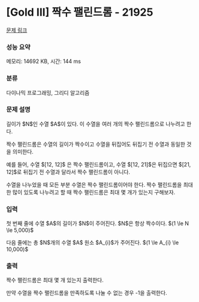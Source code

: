 # [Gold III] 짝수 팰린드롬 - 21925 

[문제 링크](https://www.acmicpc.net/problem/21925) 

### 성능 요약

메모리: 14692 KB, 시간: 144 ms

### 분류

다이나믹 프로그래밍, 그리디 알고리즘

### 문제 설명

<p>길이가 $N$인 수열 $A$이 있다. 이 수열을 여러 개의 짝수 팰린드롬으로 나누려고 한다.</p>

<p>짝수 팰린드롬은 수열의 길이가 짝수이고 수열을 뒤집어도 뒤집기 전 수열과 동일한 것을 의미한다.</p>

<p>예를 들어, 수열 $[12, 12]$ 은 짝수 팰린드롬이고, 수열 $[12, 21]$은 뒤집으면 $[21, 12]$로 뒤집기 전 수열과 달라서 짝수 팰린드롬이 아니다.</p>

<p>수열을 나누었을 때 모든 부분 수열은 짝수 팰린드롬이어야 한다. 짝수 팰린드롬을 최대한 많이 있도록 나누려고 할 때 짝수 팰린드롬은 최대 몇 개가 있는지 구해보자.</p>

### 입력 

 <p>첫 번째 줄에 수열 $A$의 길이가 $N$이 주어진다. $N$은 항상 짝수이다. $(1 \le N \le 5,000)$</p>

<p>다음 줄에는 총 $N$개의 수열 $A$ 원소 $A_{i}$가 주어진다. $(1 \le A_{i} \le 10,000)$</p>

### 출력 

 <p>짝수 팰린드롬은 최대 몇 개 있는지 출력한다.</p>

<p>만약 수열을 짝수 팰린드롬을 만족하도록 나눌 수 없는 경우 -1을 출력한다.</p>

